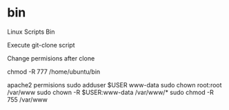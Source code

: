 # bin
Linux Scripts Bin 

Execute git-clone script

Change permisions after clone

chmod -R 777 /home/ubuntu/bin


apache2 permisions
sudo adduser $USER www-data
sudo chown root:root /var/www
sudo chown -R $USER:www-data /var/www/*
sudo chmod -R 755 /var/www


